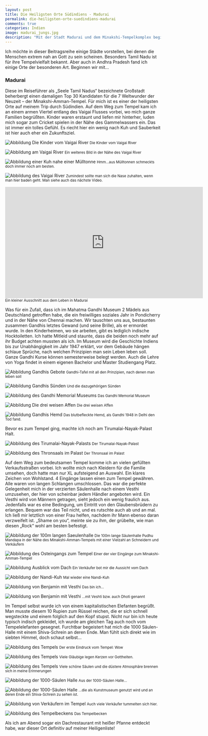 ```yaml
---
layout: post
title: Die Heiligsten Orte Südindiens - Madurai
permalink: die-heiligsten-orte-suedindiens-madurai 
comments: true
categories: Indien
image: madurai_jungs.jpg
description: "Mit der Stadt Madurai und dem Minakshi-Tempelkomplex beginnt meine kleine Beitragsreihe zu den Orten, die ich als besonders religiös angesehen habe."
---
```


<p>Ich möchte in dieser Beitragsreihe einige Städte vorstellen, bei denen die Menschen extrem nah an Gott zu sein scheinen. Besonders Tamil Nadu ist für ihre Tempelvielfalt bekannt. Aber auch in Andhra Pradesh fand ich einige Orte der besonderen Art. Beginnen wir mit…</p>
<h3>Madurai </h3>
<p>Diese im Reiseführer als „Seele Tamil Nadus“ bezeichnete Großstadt beherbergt einen damaligen Top 30 Kandidaten für die 7 Weltwunder der Neuzeit – der Minakshi-Amman-Tempel. Für mich ist es einer der heiligsten Orte auf meinem Trip durch Südindien. Auf dem Weg zum Tempel kam ich an einem armen Viertel entlang des Vaigai Flusses vorbei, wo mich ganze Familien begrüßten. Kinder waren erstaunt und liefen mir hinterher, luden mich sogar zum Cricket spielen in der Nähe des Gammelwassers ein. Das ist immer ein tolles Gefühl. Es riecht hier ein wenig nach Kuh und Sauberkeit ist hier auch eher ein Zukunftsziel.</p>

![Abbildung Die Kinder vom Vaigai River](/images/madurai_jungs.jpg "Die Kinder vom Vaigai River")
<small>Die Kinder vom Vaigai River</small>

![Abbildung am Vaigai River](/images/kuh_in_madurai.jpg "Am Vaigai River")
<small>Ein weiteres Bild in der Nähe des Vaigai River</small>

![Abbildung einer Kuh nahe einer Mülltonne](/images/muelltonne.jpg "Die Mülltonnen-Kuh")
<small>Hmm...aus Mülltonnen schmeckts doch immer noch am besten.</small>

![Abbildung des Vaigai River](/images/dreckiger_fluss_madurai.jpg "Am Vaigai River")
<small>Zumindest sollte man sich die Nase zuhalten, wenn man hier baden geht. Man siehe auch das nächste Video.</small>

<iframe width="640" height="360" src="https://www.youtube.com/embed/TXNmSfOtYKI" frameborder="0" allowfullscreen></iframe>
<small>Ein kleiner Ausschnitt aus dem Leben in Madurai</small>

<p>Was für ein Zufall, dass ich im Mahatma Gandhi Museum 2 Mädels aus Deutschland getroffen habe, die ein freiwilliges soziales Jahr in Pondicherry und in der Nähe von Chennai machen. Wir tauschten uns aus, bestaunten zusammen Gandhis letztes Gewand (und seine Brille), als er ermordet wurde. In den Kinderheimen, wo sie arbeiten, gibt es lediglich indische Hocktoiletten. Ich hatte Mitleid und staunte, dass die beiden noch mehr auf ihr Budget achten mussten als ich. Im Museum wird die Geschichte Indiens bis zur Unabhängigkeit im Jahr 1947 erklärt, vor dem Gebäude hängen schlaue Sprüche, nach welchen Prinzipien man sein Leben leben soll. Ganze Gandhi Kurse können semesterweise belegt werden. Auch die Lehre von Yoga findet in einem eigenen Bachelor und Master Studiengang Platz.</p>

![Abbildung Gandhis Gebote](/images/ghandi1.jpg "Die Gebote")
<small>Gandhi-Tafel mit all den Prinzipien, nach denen man leben soll</small>

![Abbildung Gandhis Sünden](/images/ghandi2.jpg "Die Sünden")
<small>Und die dazugehörigen Sünden</small>

![Abbildung des Gandhi Memorial Museums](/images/ghandi_museum_madurai.jpg "Das Gandhi Memorial Museum")
<small>Das Gandhi Memorial Museum</small>

![Abbildung Die drei weisen Affen](/images/three_monkeys.jpg "Die drei weisen Affen")
<small>Die drei weisen Affen</small>

![Abbildung Gandhis Hemd](/images/ghandis_letztes_hemd.jpg "Gandhis Hemd")
<small>Das blutbefleckte Hemd, als Gandhi 1948 in Delhi den Tod fand.</small>

<p>Bevor es zum Tempel ging, machte ich noch am Tirumalai-Nayak-Palast Halt.</p>

![Abbildung des Tirumalai-Nayak-Palasts](/images/palast_madurai.jpg "Der Tirumalai-Nayak-Palast")
<small>Der Tirumalai-Nayak-Palast</small>

![Abbildung des Thronsaals im Palast](/images/palast_madurai2.jpg "Der Thronsaal im Palast")
<small>Der Thronsaal im Palast</small>

<p>Auf dem Weg zum bedeutsamen Tempel komme ich an vielen gefüllten Verkaufsstraßen vorbei. Ich wollte mich nach Kleidern für die Familie umsehen, doch hatte man nur XL aufsteigend an Auswahl. Ein klares Zeichen von Wohlstand. 4 Eingänge lassen einen zum Tempel gewähren. Alle waren von langen Schlangen umschlossen. Das war die perfekte Gelegenheit mich in der verzierten Säulenhalle nach einem Vesthi umzusehen, der hier von scheinbar jedem Händler angeboten wird. Ein Vesthi wird von Männern getragen, sieht jedoch ein wenig fraulich aus. Jedenfalls war es eine Bedingung, um Eintritt von den Glaubensbrüdern zu erlangen. Bequem war das Teil nicht, und es rutschte auch ab und an mal. Ich ließ mir letztlich von einer Frau helfen, nachdem ihr Mann ebenso daran verzweifelt ist. „Shame on you“, meinte sie zu ihm, der grübelte, wie man diesen „Rock“ wohl am besten befestigt.</p>

![Abbildung der 100m langen Saeulenhalle](/images/bazaar_saeulenhalle.jpg "Die 100m lange Säulenhalle")
<small>Die 100m lange Säulenhalle Pudhu Mandapa in der Nähe des Minakshi-Amman-Tempels mit einer Vielzahl an Schneidern und Verkäufern</small>

![Abbildung des Osteingangs zum Tempel](/images/Minakshi_tempel_tower_madurai.jpg "Der Osteingang zum Tempel")
<small>Einer der vier Eingänge zum Minakshi-Amman-Tempel</small>

![Abbildung Ausblick vom Dach](/images/Minakshi_vom_dach.jpg "Ausblick vom Dach")
<small>Ein Verkäufer bot mir die Aussicht vom Dach</small>

![Abbildung der Nandi-Kuh](/images/nandi_madurai.jpg "Die Nandi-Kuh")
<small>Mal wieder eine Nandi-Kuh</small>

![Abbildung von Benjamin mit Vesthi](/images/ben_madurai.jpg "Ich")
<small>Das bin ich...</small>

![Abbildung von Benjamin mit Vesthi](/images/vesthi_ben.jpg "...mit Vesthi")
<small>...mit Veshti bzw. auch Dhoti genannt</small>

<p>Im Tempel selbst wurde ich von einem kapitalistischen Elefanten begrüßt. Man musste diesem 10 Rupien zum Rüssel reichen, die er sich schnell wegsteckte und einem folglich auf den Kopf stupst. Nicht nur bin ich heute typisch indisch gekleidet, ich wurde am gleichen Tag auch noch vom Tempelelefanten gesegnet. Furchtbar begeistert hat mich die 1000 Säulen-Halle mit einem Shiva-Schrein an deren Ende. Man fühlt sich direkt wie im siebten Himmel, doch schaut selbst…</p>

![Abbildung des Tempels](/images/Minakshi1.jpg "Verzierungen an der Decke")
<small>Der erste Eindruck vom Tempel: Wow</small>

![Abbildung des Tempels](/images/Minakshi2.jpg "Kerzen im Tempel")
<small>Viele Gläubige legen Kerzen vor Gottheiten.</small>

![Abbildung des Tempels](/images/Minakshi3.jpg "Im Tempel...")
<small>Viele schöne Säulen und die düstere Atmosphäre brennen sich in meine Erinnerungen</small>

![Abbildung der 1000-Säulen Halle](/images/Minakshi4.jpg "Die 1000-Säulen Halle")
<small>Aus der 1000-Säulen Halle...</small>

![Abbildung der 1000-Säulen Halle](/images/Minakshi5.jpg "Die 1000-Säulen Halle")
<small>...die als Kunstmuseum genutzt wird und an deren Ende ein Shiva-Schrein zu sehen ist.</small>

![Abbildung von Verkäufern im Tempel](/images/Minakshi7.jpg "Verkäufer im Tempel")
<small>Auch viele Verkäufer tummelten sich hier.</small>

![Abbildung des Tempelbeckens](/images/Minakshi8.jpg "Das Tempelbecken")
<small>Das Tempelbecken</small>

<p>Als ich am Abend sogar ein Dachrestaurant mit heißer Pfanne entdeckt habe, war dieser Ort definitiv auf meiner Heiligenliste!</p>